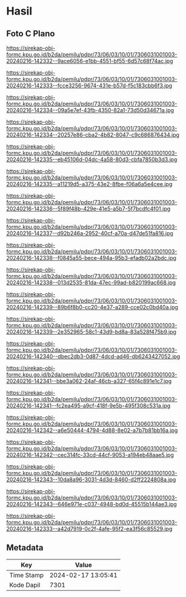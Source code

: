 # Hasil

## Foto C Plano

https://sirekap-obj-formc.kpu.go.id/b2da/pemilu/pdpr/73/06/03/10/01/7306031001003-20240216-142332--9ace6056-e1bb-4551-bf55-6d57c68f74ac.jpg

https://sirekap-obj-formc.kpu.go.id/b2da/pemilu/pdpr/73/06/03/10/01/7306031001003-20240216-142333--fcce3256-9674-431e-b57d-f5c183cbb6f3.jpg

https://sirekap-obj-formc.kpu.go.id/b2da/pemilu/pdpr/73/06/03/10/01/7306031001003-20240216-142334--09a5e7ef-43fb-4350-82a1-73d50d34671a.jpg

https://sirekap-obj-formc.kpu.go.id/b2da/pemilu/pdpr/73/06/03/10/01/7306031001003-20240216-142334--20257e86-cba2-4b82-8047-c9c686876434.jpg

https://sirekap-obj-formc.kpu.go.id/b2da/pemilu/pdpr/73/06/03/10/01/7306031001003-20240216-142335--eb45106d-04dc-4a58-80d3-cbfa7850b3d3.jpg

https://sirekap-obj-formc.kpu.go.id/b2da/pemilu/pdpr/73/06/03/10/01/7306031001003-20240216-142335--a11219d5-a375-43e2-8fbe-f06a6a5e4cee.jpg

https://sirekap-obj-formc.kpu.go.id/b2da/pemilu/pdpr/73/06/03/10/01/7306031001003-20240216-142336--5f89f48b-429e-41e5-a5b7-5f7bcdfc4f01.jpg

https://sirekap-obj-formc.kpu.go.id/b2da/pemilu/pdpr/73/06/03/10/01/7306031001003-20240216-142337--d92b246a-2952-40cf-a70a-d47de51fa816.jpg

https://sirekap-obj-formc.kpu.go.id/b2da/pemilu/pdpr/73/06/03/10/01/7306031001003-20240216-142338--f0845a55-bece-494a-95b3-efadb02a2bdc.jpg

https://sirekap-obj-formc.kpu.go.id/b2da/pemilu/pdpr/73/06/03/10/01/7306031001003-20240216-142338--013d2535-81da-47ec-99ad-b820199ac668.jpg

https://sirekap-obj-formc.kpu.go.id/b2da/pemilu/pdpr/73/06/03/10/01/7306031001003-20240216-142339--89b6f8b0-cc20-4e37-a289-cce02c0bd40a.jpg

https://sirekap-obj-formc.kpu.go.id/b2da/pemilu/pdpr/73/06/03/10/01/7306031001003-20240216-142339--2e352965-58c1-43d9-bd8a-83a528f475b9.jpg

https://sirekap-obj-formc.kpu.go.id/b2da/pemilu/pdpr/73/06/03/10/01/7306031001003-20240216-142340--dbec2db3-0d87-4dcd-ad46-db6243427052.jpg

https://sirekap-obj-formc.kpu.go.id/b2da/pemilu/pdpr/73/06/03/10/01/7306031001003-20240216-142341--bbe3a062-24af-46cb-a327-65f4c891e1c7.jpg

https://sirekap-obj-formc.kpu.go.id/b2da/pemilu/pdpr/73/06/03/10/01/7306031001003-20240216-142341--fc2ea495-a9cf-418f-9e5b-495f308c531a.jpg

https://sirekap-obj-formc.kpu.go.id/b2da/pemilu/pdpr/73/06/03/10/01/7306031001003-20240216-142342--a6e50444-4794-4d88-8e02-a7b7b81bb16a.jpg

https://sirekap-obj-formc.kpu.go.id/b2da/pemilu/pdpr/73/06/03/10/01/7306031001003-20240216-142342--cec314fc-33cd-44cf-9053-a194eb48aae5.jpg

https://sirekap-obj-formc.kpu.go.id/b2da/pemilu/pdpr/73/06/03/10/01/7306031001003-20240216-142343--10da8a96-3031-4d3d-8460-d2ff2224808a.jpg

https://sirekap-obj-formc.kpu.go.id/b2da/pemilu/pdpr/73/06/03/10/01/7306031001003-20240216-142343--646e971e-c037-4948-bd0d-45515b144ae3.jpg

https://sirekap-obj-formc.kpu.go.id/b2da/pemilu/pdpr/73/06/03/10/01/7306031001003-20240216-142333--a42d7919-0c2f-4afe-95f2-ea3f56c85529.jpg


## Metadata

| Key        | Value               |
| ---------- | ------------------- |
| Time Stamp | 2024-02-17 13:05:41 |
| Kode Dapil | 7301                |



